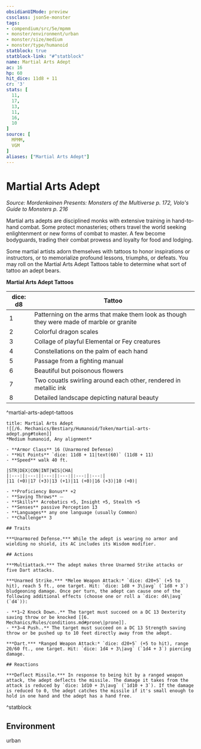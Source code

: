 ```yaml
---
obsidianUIMode: preview
cssclass: json5e-monster
tags:
- compendium/src/5e/mpmm
- monster/environment/urban
- monster/size/medium
- monster/type/humanoid
statblock: true
statblock-link: "#^statblock"
name: Martial Arts Adept
ac: 16
hp: 60
hit_dice: 11d8 + 11
cr: '3'
stats: [
  11,
  17,
  13,
  11,
  16,
  10
]
source: [
  MPMM,
  VGM
]
aliases: ["Martial Arts Adept"]
---
```

# Martial Arts Adept
*Source: Mordenkainen Presents: Monsters of the Multiverse p. 172, Volo's Guide to Monsters p. 216*  

Martial arts adepts are disciplined monks with extensive training in hand-to-hand combat. Some protect monasteries; others travel the world seeking enlightenment or new forms of combat to master. A few become bodyguards, trading their combat prowess and loyalty for food and lodging.

Some martial artists adorn themselves with tattoos to honor inspirations or instructors, or to memorialize profound lessons, triumphs, or defeats. You may roll on the Martial Arts Adept Tattoos table to determine what sort of tattoo an adept bears.

**Martial Arts Adept Tattoos**

| dice: d8 | Tattoo |
|----------|--------|
| 1 | Patterning on the arms that make them look as though they were made of marble or granite |
| 2 | Colorful dragon scales |
| 3 | Collage of playful Elemental or Fey creatures |
| 4 | Constellations on the palm of each hand |
| 5 | Passage from a fighting manual |
| 6 | Beautiful but poisonous flowers |
| 7 | Two couatls swirling around each other, rendered in metallic ink |
| 8 | Detailed landscape depicting natural beauty |
^martial-arts-adept-tattoos

```ad-statblock
title: Martial Arts Adept
![[/6. Mechanics/Bestiary/Humanoid/Token/martial-arts-adept.png#token]]
*Medium humanoid, Any alignment*

- **Armor Class** 16 (Unarmored Defense)
- **Hit Points** `dice: 11d8 + 11|text(60)` (11d8 + 11) 
- **Speed** walk 40 ft.

|STR|DEX|CON|INT|WIS|CHA|
|:---:|:---:|:---:|:---:|:---:|:---:|
|11 (+0)|17 (+3)|13 (+1)|11 (+0)|16 (+3)|10 (+0)|

- **Proficiency Bonus** +2
- **Saving Throws** ⏤
- **Skills** Acrobatics +5, Insight +5, Stealth +5
- **Senses** passive Perception 13
- **Languages** any one language (usually Common)
- **Challenge** 3

## Traits

***Unarmored Defense.*** While the adept is wearing no armor and wielding no shield, its AC includes its Wisdom modifier.

## Actions

***Multiattack.*** The adept makes three Unarmed Strike attacks or five Dart attacks.

***Unarmed Strike.*** *Melee Weapon Attack:* `dice: d20+5` (+5 to hit), reach 5 ft., one target. Hit: `dice: 1d8 + 3\|avg` (`1d8 + 3`) bludgeoning damage. Once per turn, the adept can cause one of the following additional effects (choose one or roll a `dice: d4\|avg` (`d4`)):

- **1–2 Knock Down..** The target must succeed on a DC 13 Dexterity saving throw or be knocked [[6. Mechanics/Rules/conditions.md#prone\|prone]].  
- **3–4 Push..** The target must succeed on a DC 13 Strength saving throw or be pushed up to 10 feet directly away from the adept.  

***Dart.*** *Ranged Weapon Attack:* `dice: d20+5` (+5 to hit), range 20/60 ft., one target. Hit: `dice: 1d4 + 3\|avg` (`1d4 + 3`) piercing damage.

## Reactions

***Deflect Missile.*** In response to being hit by a ranged weapon attack, the adept deflects the missile. The damage it takes from the attack is reduced by `dice: 1d10 + 3\|avg` (`1d10 + 3`). If the damage is reduced to 0, the adept catches the missile if it's small enough to hold in one hand and the adept has a hand free.
```
^statblock

## Environment

urban